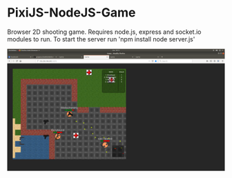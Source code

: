 # PixiJS-NodeJS-Game
Browser 2D shooting game. Requires node.js, express and socket.io modules to run.
To start the server run 'npm install  node server.js'

![Screenshot](screenshot.png?raw=true "Title")

